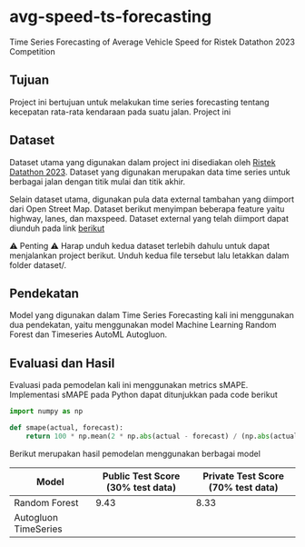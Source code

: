 # avg-speed-ts-forecasting
Time Series Forecasting of Average Vehicle Speed for Ristek Datathon 2023 Competition

## Tujuan
Project ini bertujuan untuk melakukan time series forecasting tentang kecepatan rata-rata kendaraan pada suatu jalan. Project ini 

## Dataset
Dataset utama yang digunakan dalam project ini disediakan oleh [Ristek Datathon 2023](https://www.kaggle.com/competitions/ristek-datathon-2023). Dataset yang digunakan merupakan data time series untuk berbagai jalan dengan titik mulai dan titik akhir.

Selain dataset utama, digunakan pula data external tambahan yang diimport dari Open Street Map. Dataset berikut menyimpan beberapa feature yaitu highway, lanes, dan maxspeed. Dataset external yang telah diimport dapat diunduh pada link [berikut](https://drive.google.com/file/d/1c51EIcPUMZixans9Q1s1RASJca9Vbhh0/view?usp=share_link)

⚠️ Penting ⚠️
Harap unduh kedua dataset terlebih dahulu untuk dapat menjalankan project berikut. Unduh kedua file tersebut lalu letakkan dalam folder dataset/.

## Pendekatan
Model yang digunakan dalam Time Series Forecasting kali ini menggunakan dua pendekatan, yaitu menggunakan model Machine Learning Random Forest dan Timeseries AutoML Autogluon. 

## Evaluasi dan Hasil
Evaluasi pada pemodelan kali ini menggunakan metrics sMAPE. Implementasi sMAPE pada Python dapat ditunjukkan pada code berikut
```python
import numpy as np

def smape(actual, forecast):
    return 100 * np.mean(2 * np.abs(actual - forecast) / (np.abs(actual) + np.abs(forecast)))
```

Berikut merupakan hasil pemodelan menggunakan berbagai model

| Model | Public Test Score (30% test data) | Private Test Score (70% test data)
| -------- | -------  | ------ |
| Random Forest | 9.43 | 8.33 |
| Autogluon TimeSeries |  |  |

